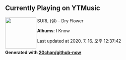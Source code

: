 ## Currently Playing on YTMusic

[<img align="left" width="100" src="https://lh3.googleusercontent.com/7lbJEuTqVEBWq18A-5Bk69LLYtpaDu89W1b2wUPmzW6YvFnlLGaKVH4ZVmQAlLoYxpuj921fhNp8dlXuUQ">](https://music.youtube.com/channel/UCPbszxOIsiQblDFv01nTHHg)

SURL (설) - Dry Flower

**Albums**: I Know

Last updated at 2020. 7. 16. 오후 12:37:42

#### Generated with [20chan/github-now](https://github.com/20chan/github-now)


<!--
**20chan/20chan** is a ✨ _special_ ✨ repository because its `README.md` (this file) appears on your GitHub profile.

Here are some ideas to get you started:

- 🔭 I’m currently working on ...
- 🌱 I’m currently learning ...
- 👯 I’m looking to collaborate on ...
- 🤔 I’m looking for help with ...
- 💬 Ask me about ...
- 📫 How to reach me: ...
- 😄 Pronouns: ...
- ⚡ Fun fact: ...
-->
